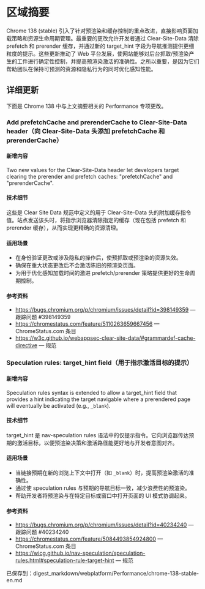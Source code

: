 # 区域摘要

Chrome 138 (stable) 引入了针对预渲染和缓存控制的重点改进，直接影响页面加载策略和资源生命周期管理。最重要的更改允许开发者通过 Clear-Site-Data 清除 prefetch 和 prerender 缓存，并通过新的 target_hint 字段为导航推测提供更细粒度的提示。这些更新推动了 Web 平台发展，使网站能够对后台抓取/预渲染产生的工件进行确定性控制，并提高预渲染激活的准确性。之所以重要，是因为它们帮助团队在保持可预测的资源和隐私行为的同时优化感知性能。

## 详细更新

下面是 Chrome 138 中与上文摘要相关的 Performance 专项更改。

### Add prefetchCache and prerenderCache to Clear-Site-Data header（向 Clear-Site-Data 头添加 prefetchCache 和 prerenderCache）

#### 新增内容
Two new values for the Clear-Site-Data header let developers target clearing the prerender and prefetch caches: "prefetchCache" and "prerenderCache".

#### 技术细节
这些是 Clear Site Data 规范中定义的用于 Clear-Site-Data 头的附加缓存指令值。站点发送该头时，将指示浏览器清除指定的缓存（现在包括 prefetch 和 prerender 缓存），从而实现更精确的资源清理。

#### 适用场景
- 在身份验证更改或涉及隐私的操作后，使预抓取或预渲染的资源失效。
- 确保在重大状态更改后不会激活陈旧的预渲染页面。
- 为用于优化感知加载时间的激进 prefetch/prerender 策略提供更好的生命周期控制。

#### 参考资料
- https://bugs.chromium.org/p/chromium/issues/detail?id=398149359 — 跟踪问题 #398149359
- https://chromestatus.com/feature/5110263659667456 — ChromeStatus.com 条目
- https://w3c.github.io/webappsec-clear-site-data/#grammardef-cache-directive — 规范

### Speculation rules: target_hint field（用于指示激活目标的提示）

#### 新增内容
Speculation rules syntax is extended to allow a target_hint field that provides a hint indicating the target navigable where a prerendered page will eventually be activated (e.g., `_blank`).

#### 技术细节
target_hint 是 nav-speculation rules 语法中的仅提示指令。它向浏览器传达预期的激活目标，以便预渲染决策和激活路径能更好地与开发者意图对齐。

#### 适用场景
- 当链接预期在新的浏览上下文中打开（如 `_blank`）时，提高预渲染激活的准确性。
- 通过使 speculation rules 与预期的导航目标一致，减少浪费性的预渲染。
- 帮助开发者将预渲染与在特定目标或窗口中打开页面的 UI 模式协调起来。

#### 参考资料
- https://bugs.chromium.org/p/chromium/issues/detail?id=40234240 — 跟踪问题 #40234240
- https://chromestatus.com/feature/5084493854924800 — ChromeStatus.com 条目
- https://wicg.github.io/nav-speculation/speculation-rules.html#speculation-rule-target-hint — 规范

已保存到：digest_markdown/webplatform/Performance/chrome-138-stable-en.md